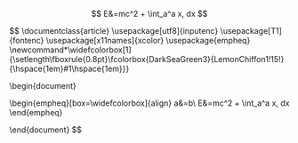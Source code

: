 
$$ E&=mc^2 + \int_a^a x, dx $$


$$
\documentclass{article}
\usepackage[utf8]{inputenc}
\usepackage[T1]{fontenc}
\usepackage[x11names]{xcolor}
\usepackage{empheq}
\newcommand*\widefcolorbox[1]{\setlength\fboxrule{0.8pt}\fcolorbox{DarkSeaGreen3}{LemonChiffon1!15!}{\hspace{1em}#1\hspace{1em}}}

\begin{document}

\begin{empheq}[box=\widefcolorbox]{align}
  a&=b\\
  E&=mc^2 + \int_a^a x\, dx
\end{empheq}

\end{document} 
$$
